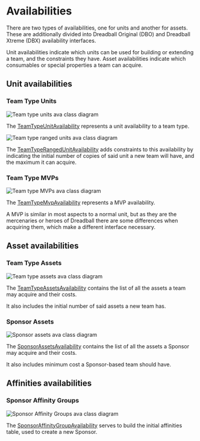 # Availabilities

There are two types of availabilities, one for units and another for assets. These are additionally divided into Dreadball Original (DBO) and Dreadball Xtreme (DBX) availability interfaces.

Unit availabilities indicate which units can be used for building or extending a team, and the constraints they have. Asset availabilities indicate which consumables or special properties a team can acquire.

## Unit availabilities

### Team Type Units

![Team type units ava class diagram](./images/team_type_unit_ava_class_diagram.png)

The [TeamTypeUnitAvailability][team_type_unit_ava] represents a unit availability to a team type.

![Team type ranged units ava class diagram](./images/team_type_ranged_unit_ava_class_diagram.png)

The [TeamTypeRangedUnitAvailability][team_type_ranged_unit_ava] adds constraints to this availability by indicating the initial number of copies of said unit a new team will have, and the maximum it can acquire.

### Team Type MVPs

![Team type MVPs ava class diagram](./images/team_type_mvp_ava_class_diagram.png)

The [TeamTypeMvpAvailability][team_type_mvp_ava] represents a MVP availability.

A MVP is similar in most aspects to a normal unit, but as they are the mercenaries or heroes of Dreadball there are some differences when acquiring them, which make a different interface necessary.

## Asset availabilities

### Team Type Assets

![Team type assets ava class diagram](./images/team_type_assets_ava_class_diagram.png)

The [TeamTypeAssetsAvailability][team_type_assets_ava] contains the list of all the assets a team may acquire and their costs.

It also includes the initial number of said assets a new team has.

### Sponsor Assets

![Sponsor assets ava class diagram](./images/sponsor_assets_ava_class_diagram.png)

The [SponsorAssetsAvailability][sponsor_assets_ava] contains the list of all the assets a Sponsor may acquire and their costs.

It also includes minimum cost a Sponsor-based team should have.

## Affinities availabilities

### Sponsor Affinity Groups

![Sponsor Affinity Groups ava class diagram](./images/sponsor_affinity_ava_class_diagram.png)

The [SponsorAffinityGroupAvailability][sponsor_affinities_ava] serves to build the initial affinities table, used to create a new Sponsor.

[team_type_unit_ava]: ./apidocs/com/wandrell/tabletop/dreadball/model/availability/unit/TeamTypeUnitAvailability.html
[team_type_ranged_unit_ava]: ./apidocs/com/wandrell/tabletop/dreadball/model/availability/unit/TeamTypeRangedUnitAvailability.html
[team_type_mvp_ava]: ./apidocs/com/wandrell/tabletop/dreadball/model/availability/unit/TeamTypeMvpAvailability.html

[team_type_assets_ava]: ./apidocs/com/wandrell/tabletop/dreadball/model/availability/asset/TeamTypeAssetsAvailability.html
[sponsor_assets_ava]: ./apidocs/com/wandrell/tabletop/dreadball/model/availability/asset/SponsorAssetsAvailability.html

[sponsor_affinities_ava]: ./apidocs/com/wandrell/tabletop/dreadball/model/availability/unit/SponsorAffinityGroupAvailability.html